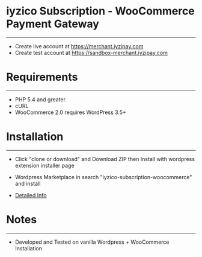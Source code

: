# iyzico Subscription - WooCommerce Payment Gateway
------------
* Create live account at https://merchant.iyzipay.com
* Create test account at https://sandbox-merchant.iyzipay.com


# Requirements
------------
* PHP 5.4 and greater.
* cURL
* WooCommerce 2.0 requires WordPress 3.5+


# Installation
---------------
* Click "clone or download" and Download ZIP then Install with wordpress extension installer page
* Wordpress Marketplace in search "iyzico-subscription-woocommerce" and install

* <a href="https://dev.iyzipay.com/tr/acik-kaynak/woocommerce">Detailed Info</a>


# Notes
---------------
* Developed and Tested on vanilla Wordpress + WooCommerce Installation
